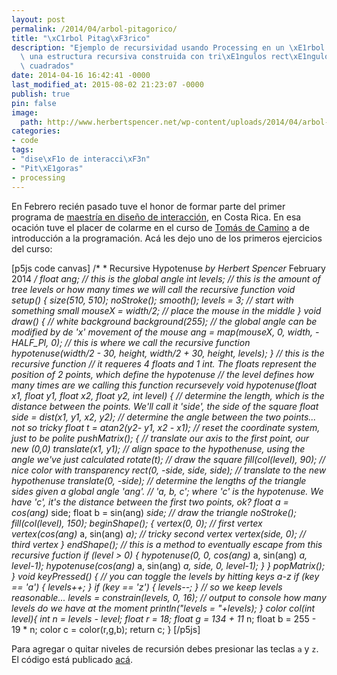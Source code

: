 ```yaml
---
layout: post
permalink: /2014/04/arbol-pitagorico/
title: "\xC1rbol Pitag\xF3rico"
description: "Ejemplo de recursividad usando Processing en un \xE1rbol pitag\xF3rico;\
  \ una estructura recursiva construida con tri\xE1ngulos rect\xE1ngulos y sus catetos\
  \ cuadrados"
date: 2014-04-16 16:42:41 -0000
last_modified_at: 2015-08-02 21:23:07 -0000
publish: true
pin: false
image:
  path: http://www.herbertspencer.net/wp-content/uploads/2014/04/arbol-pitagoras.png
categories:
- code
tags:
- "dise\xF1o de interacci\xF3n"
- "Pit\xE1goras"
- processing
---
```

En Febrero recién pasado tuve el honor de formar parte del primer programa de [maestría en diseño de interacción](http://interaccion.veritas.cr/home/index.php "Interacción en Veritas"), en Costa Rica. En esa ocación tuve el placer de colarme en el curso de [Tomás de Camino](http://www.personal.psu.edu/tzd1/Tomas_de_Camino_Homepage/Home.html "sitio de Tomás") a de introducción a la programación. Acá les dejo uno de los primeros ejercicios del curso:

[p5js code canvas] /* * Recursive Hypotenuse *by Herbert Spencer* February 2014 */ float ang; // this is the global angle int levels; // this is the amount of tree levels or how many times we will call the recursive function void setup() { size(510, 510); noStroke(); smooth(); levels = 3; // start with something small mouseX = width/2; // place the mouse in the middle } void draw() { // white background background(255); // the global angle can be modified by de 'x' movement of the mouse ang = map(mouseX, 0, width, -HALF_PI, 0); // this is where we call the recursive function hypotenuse(width/2 - 30, height, width/2 + 30, height, levels); } // this is the recursive function // it requeres 4 floats and 1 int. The floats represent the position of 2 points, which define the hypotenuse // the level defines how many times are we calling this function recursevely void hypotenuse(float x1, float y1, float x2, float y2, int level) { // determine the length, which is the distance between the points. We'll call it 'side', the side of the square float side = dist(x1, y1, x2, y2); // determine the angle between the two points... not so tricky float t = atan2(y2- y1, x2 - x1); // reset the coordinate system, just to be polite pushMatrix(); { // translate our axis to the first point, our new (0,0) translate(x1, y1); // align space to the hypothenuse, using the angle we've just calculated rotate(t); // draw the square fill(col(level), 90); // nice color with transparency rect(0, -side, side, side); // translate to the new hypothenuse translate(0, -side); // determine the lengths of the triangle sides given a global angle 'ang'. // 'a, b, c'; where 'c' is the hypotenuse. We have 'c', it's the distance between the first two points, ok? float a = cos(ang)* side; float b = sin(ang) *side; // draw the triangle noStroke(); fill(col(level), 150); beginShape(); { vertex(0, 0); // first vertex vertex(cos(ang)* a, sin(ang) *a); // tricky second vertex vertex(side, 0); // third vertex } endShape(); // this is a method to eventually escape from this recursive fuction if (level > 0) { hypotenuse(0, 0, cos(ang)* a, sin(ang) *a, level-1); hypotenuse(cos(ang)* a, sin(ang) *a, side, 0, level-1); } } popMatrix(); } void keyPressed() { // you can toggle the levels by hitting keys a-z if (key == 'a') { levels++; } if (key == 'z') { levels--; } // so we keep levels reasonable... levels = constrain(levels, 0, 16); // output to console how many levels do we have at the moment println("levels = "+levels); } color col(int level){ int n = levels - level; float r = 18; float g = 134 + 11* n; float b = 255 - 19 * n; color c = color(r,g,b); return c; } [/p5js]

Para agregar o quitar niveles de recursión debes presionar las teclas `a` y `z`. El código está publicado [acá](http://www.openprocessing.org/sketch/136927 "Recursive Hypotenuse in OpenProcessing").
